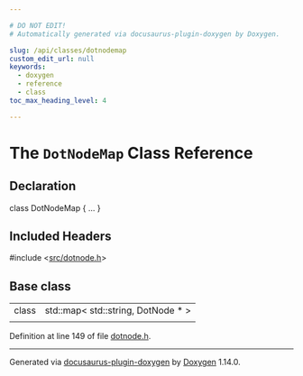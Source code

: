 ```yaml
---

# DO NOT EDIT!
# Automatically generated via docusaurus-plugin-doxygen by Doxygen.

slug: /api/classes/dotnodemap
custom_edit_url: null
keywords:
  - doxygen
  - reference
  - class
toc_max_heading_level: 4

---
```


<div class="doxyPage">

# The `DotNodeMap` Class Reference



## Declaration

<div class="doxyDeclaration">
class DotNodeMap { ... }
</div>

## Included Headers

<div class="doxyIncludesList">#include &lt;<a href="/web-doxygen/docs/api/files/src/dotnode-h">src/dotnode.h</a>&gt;
</div>

## Base class

<table class="doxyMembersIndex">

<tr class="doxyMemberIndexItem">
<td class="doxyMemberIndexItemType" align="left" valign="top">class</td>
<td class="doxyMemberIndexItemName" align="left" valign="top">std::map&lt; std::string, DotNode * &gt;</td>
</tr>
<tr class="doxyMemberIndexSeparator">
<td class="doxyMemberIndexSeparator" colspan="2"></td>
</tr>

</table>


<p>Definition at line 149 of file <a href="/web-doxygen/docs/api/files/src/dotnode-h">dotnode.h</a>.</p>


<hr/>

<p class="doxyGeneratedBy">Generated via <a href="https://github.com/xpack/docusaurus-plugin-doxygen">docusaurus-plugin-doxygen</a> by <a href="https://www.doxygen.nl">Doxygen</a> 1.14.0.</p>

</div>
